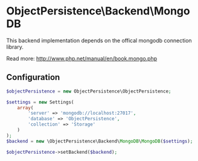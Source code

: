 # ObjectPersistence\Backend\MongoDB
This backend implementation depends on the offical mongodb connection library.

Read more: http://www.php.net/manual/en/book.mongo.php

## Configuration
```php
$objectPersistence = new ObjectPersistence\ObjectPersistence;

$settings = new Settings(
	array(
		'server' => 'mongodb://localhost:27017',
		'database' => 'ObjectPersistence',
		'collection' => 'Storage'
	)
);
$backend = new \ObjectPersistence\Backend\MongoDB\MongoDB($settings);

$objectPersistence->setBackend($backend);
```